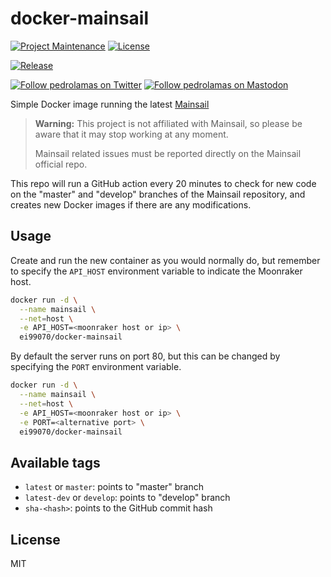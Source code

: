 # docker-mainsail

[![Project Maintenance](https://img.shields.io/maintenance/yes/2023.svg)](https://github.com/pedrolamas/docker-mainsail 'GitHub Repository')
[![License](https://img.shields.io/github/license/pedrolamas/docker-mainsail.svg)](https://github.com/pedrolamas/docker-mainsail/blob/master/LICENSE 'License')

[![Release](https://github.com/pedrolamas/docker-mainsail/workflows/Release/badge.svg)](https://github.com/pedrolamas/docker-mainsail/actions 'Build Status')

[![Follow pedrolamas on Twitter](https://img.shields.io/twitter/follow/pedrolamas?label=Follow%20@pedrolamas%20on%20Twitter&style=social)](https://twitter.com/pedrolamas)
[![Follow pedrolamas on Mastodon](https://img.shields.io/mastodon/follow/109365776481898704?label=Follow%20@pedrolamas%20on%20Mastodon&domain=https%3A%2F%2Fhachyderm.io&style=social)](https://hachyderm.io/@pedrolamas)

Simple Docker image running the latest [Mainsail](https://github.com/mainsail-crew/mainsail#readme)

> **Warning:** This project is not affiliated with Mainsail, so please be aware that it may stop working at any moment.
>
> Mainsail related issues must be reported directly on the Mainsail official repo.

This repo will run a GitHub action every 20 minutes to check for new code on the "master" and "develop" branches of the Mainsail repository, and creates new Docker images if there are any modifications.

## Usage

Create and run the new container as you would normally do, but remember to specify the `API_HOST` environment variable to indicate the Moonraker host.

```sh
docker run -d \
  --name mainsail \
  --net=host \
  -e API_HOST=<moonraker host or ip> \
  ei99070/docker-mainsail
```

By default the server runs on port 80, but this can be changed by specifying the `PORT` environment variable.

```sh
docker run -d \
  --name mainsail \
  --net=host \
  -e API_HOST=<moonraker host or ip> \
  -e PORT=<alternative port> \
  ei99070/docker-mainsail
```

## Available tags

- `latest` or `master`: points to "master" branch
- `latest-dev` or `develop`: points to "develop" branch
- `sha-<hash>`: points to the GitHub commit hash

## License

MIT
